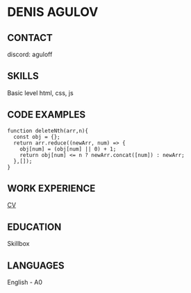 # DENIS AGULOV
## CONTACT
discord: aguloff
## SKILLS
Basic level html, css, js
## CODE EXAMPLES
```
function deleteNth(arr,n){
  const obj = {};
  return arr.reduce((newArr, num) => {
    obj[num] = (obj[num] || 0) + 1;
    return obj[num] <= n ? newArr.concat([num]) : newArr;
  },[]);
}
```
## WORK EXPERIENCE
[CV](https://aguloff.github.io/rsschool-cv/ 'my first CV study project')
## EDUCATION
Skillbox
## LANGUAGES
English - A0
